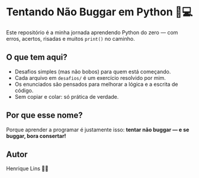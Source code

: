 # Tentando Não Buggar em Python 🐍💻

Este repositório é a minha jornada aprendendo Python do zero — com erros, acertos, risadas e muitos `print()` no caminho.

## O que tem aqui?

- Desafios simples (mas não bobos) para quem está começando.
- Cada arquivo em `desafios/` é um exercício resolvido por mim.
- Os enunciados são pensados para melhorar a lógica e a escrita de código.
- Sem copiar e colar: só prática de verdade.

## Por que esse nome?

Porque aprender a programar é justamente isso: **tentar não buggar — e se buggar, bora consertar!**

## Autor

Henrique Lins 🐍🚀
